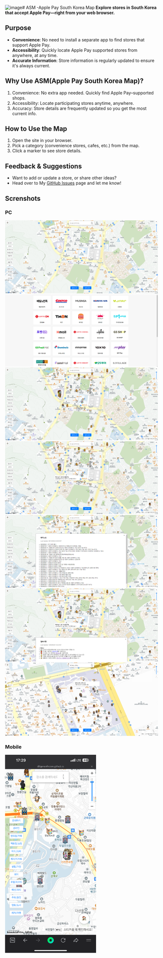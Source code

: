<img width="1920" height="914" alt="image" src="https://github.com/user-attachments/assets/0b7be13b-cc53-4f71-a2d0-f227bf2d204b" /># ASM -Apple Pay South Korea Map
**Explore stores in South Korea that accept Apple Pay—right from your web browser.**

## Purpose
- **Convenience**: No need to install a separate app to find stores that support Apple Pay.
- **Accessibility**: Quickly locate Apple Pay supported stores from anywhere, at any time.
- **Accurate Information**: Store information is regularly updated to ensure it's always current.
  
## Why Use ASM(Apple Pay South Korea Map)?
1. Convenience: No extra app needed. Quickly find Apple Pay–supported shops.
2. Accessibility: Locate participating stores anytime, anywhere.
3. Accuracy: Store details are frequently updated so you get the most current info.

## How to Use the Map
1. Open the site in your browser.
2. Pick a category (convenience stores, cafes, etc.) from the map.
3. Click a marker to see store details.
   
## Feedback & Suggestions
- Want to add or update a store, or share other ideas?
- Head over to My [GitHub Issues](https://github.com/diligencefrozen/ASM-ApplePay-SouthKorea/issues/) page and let me know!

## Screnshots
### PC 
<img src="https://github.com/diligencefrozen/PayKR/blob/main/ss/ss1.PNG?raw=true">
<br/>

<img src="https://github.com/diligencefrozen/PayKR/blob/main/ss/ss2.PNG?raw=true">
<br/>

<img src="https://github.com/diligencefrozen/PayKR/blob/main/ss/ss3.PNG?raw=true">
<br/>

<img src="https://github.com/diligencefrozen/PayKR/blob/main/ss/ss4.PNG?raw=true">
<br/>

<img src="https://github.com/diligencefrozen/PayKR/blob/main/ss/ss5.PNG?raw=true">
<br/>

<img src="https://github.com/diligencefrozen/PayKR/blob/main/ss/ss6.PNG?raw=true">
<br/>

<img src="https://github.com/diligencefrozen/PayKR/blob/main/ss/ss7.PNG?raw=true">
<br/>

### Mobile

<img src="https://github.com/diligencefrozen/PayKR/blob/main/ss/ss8.PNG?raw=true" alt="Apple Pay South Korea Map" width="300" />
<br/>
